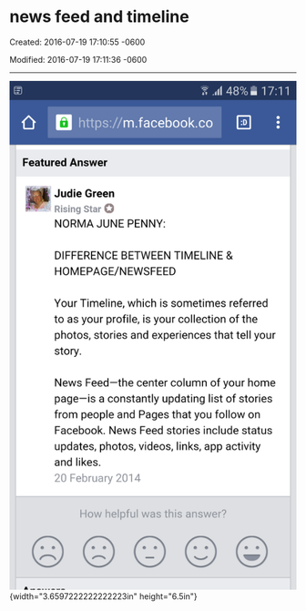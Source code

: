 # news feed and timeline

Created: 2016-07-19 17:10:55 -0600

Modified: 2016-07-19 17:11:36 -0600

---

![](../media/Question-news-feed-and-timeline-image1.png){width="3.6597222222222223in" height="6.5in"}



